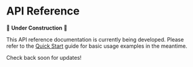 # API Reference

🚧 **Under Construction** 🚧

This API reference documentation is currently being developed.
Please refer to the [Quick Start](index.md) guide for basic usage examples in the meantime.

Check back soon for updates!